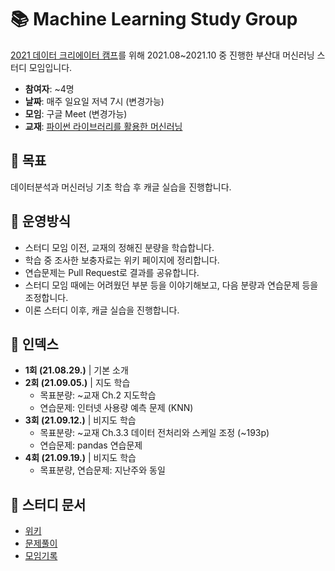 # :books: Machine Learning Study Group

 [2021 데이터 크리에이터 캠프]()를 위해 2021.08~2021.10 중 진행한 부산대 머신러닝 스터디 모임입니다.

* **참여자**: ~4명
* **날짜**: 매주 일요일 저녁 7시 (변경가능)
* **모임**: 구글 Meet (변경가능)
* **교재**: [파이썬 라이브러리를 활용한 머신러닝](https://book.naver.com/bookdb/book_detail.nhn?bid=14645299)

## :dart: 목표
 데이터분석과 머신러닝 기초 학습 후 캐글 실습을 진행합니다.

## 📐 운영방식

* 스터디 모임 이전, 교재의 정해진 분량을 학습합니다.
* 학습 중 조사한 보충자료는 위키 페이지에 정리합니다.
* 연습문제는  Pull Request로 결과를 공유합니다.
* 스터디 모임 때에는 어려웠던 부분 등을 이야기해보고, 다음 분량과 연습문제 등을 조정합니다.
* 이론 스터디 이후, 캐글 실습을 진행합니다.

## :scroll: 인덱스

* **1회 (21.08.29.)** | 기본 소개
* **2회 (21.09.05.)** | 지도 학습  
  * 목표분량: ~교재 Ch.2 지도학습
  * 연습문제: 인터넷 사용량 예측 문제 (KNN)
* **3회 (21.09.12.)** | 비지도 학습
  * 목표분량: ~교재 Ch.3.3 데이터 전처리와 스케일 조정 (~193p)
  * 연습문제: pandas 연습문제
* **4회 (21.09.19.)** | 비지도 학습
  * 목표분량, 연습문제: 지난주와 동일

## :bookmark_tabs: 스터디 문서

* [위키](https://github.com/Cotidie/PNU-ML-Study/wiki)
* [문제풀이](https://github.com/Cotidie/PNU-ML-Study/blob/main/docs/%EB%AC%B8%EC%A0%9C%ED%92%80%EC%9D%B4.md)
* [모임기록](https://github.com/Cotidie/PNU-ML-Study/blob/main/docs/%EB%AA%A8%EC%9E%84%EA%B8%B0%EB%A1%9D.md)
